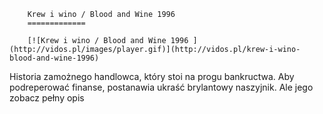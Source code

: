 
        Krew i wino / Blood and Wine 1996 
        =============
        
        [![Krew i wino / Blood and Wine 1996 ](http://vidos.pl/images/player.gif)](http://vidos.pl/krew-i-wino-blood-and-wine-1996)
        
        
 Historia zamożnego handlowca, który stoi na progu bankructwa. Aby podreperować finanse, postanawia ukraść brylantowy naszyjnik. Ale jego zobacz pełny opis
    